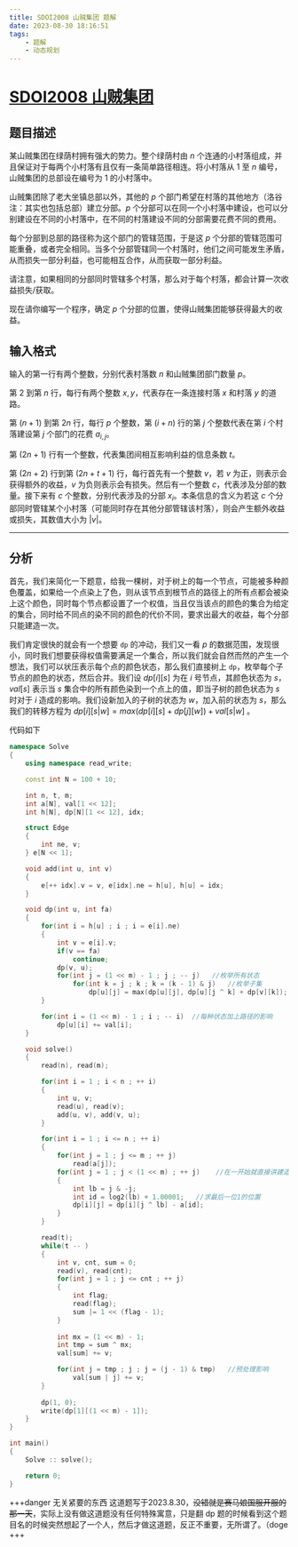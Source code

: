 ```yaml
---
title: SDOI2008 山贼集团 题解
date: 2023-08-30 18:16:51
tags: 
    - 题解
    - 动态规划
---
```

# [SDOI2008 山贼集团](https://www.luogu.com.cn/problem/P2465)

## 题目描述

某山贼集团在绿荫村拥有强大的势力。整个绿荫村由 $n$ 个连通的小村落组成，并且保证对于每两个小村落有且仅有一条简单路径相连。将小村落从 $1$ 至 $n$ 编号，山贼集团的总部设在编号为 $1$ 的小村落中。

山贼集团除了老大坐镇总部以外，其他的 $p$ 个部门希望在村落的其他地方（洛谷注：其实也包括总部）建立分部。$p$ 个分部可以在同一个小村落中建设，也可以分别建设在不同的小村落中，在不同的村落建设不同的分部需要花费不同的费用。

每个分部到总部的路径称为这个部门的管辖范围，于是这 $p$ 个分部的管辖范围可能重叠，或者完全相同。当多个分部管辖同一个村落时，他们之间可能发生矛盾，从而损失一部分利益，也可能相互合作，从而获取一部分利益。

请注意，如果相同的分部同时管辖多个村落，那么对于每个村落，都会计算一次收益损失/获取。

现在请你编写一个程序，确定 $p$ 个分部的位置，使得山贼集团能够获得最大的收益。

## 输入格式

输入的第一行有两个整数，分别代表村落数 $n$ 和山贼集团部门数量 $p$。

第 $2$ 到第 $n$ 行，每行有两个整数 $x, y$，代表存在一条连接村落 $x$ 和村落 $y$ 的道路。

第 $(n + 1)$ 到第 $2n$ 行，每行 $p$ 个整数，第 $(i + n)$ 行的第 $j$ 个整数代表在第 $i$ 个村落建设第 $j$ 个部门的花费 $a_{i, j}$。

第 $(2n + 1)$ 行有一个整数，代表集团间相互影响利益的信息条数 $t$。

第 $(2n + 2)$ 行到第 $(2n + t + 1)$ 行，每行首先有一个整数 $v$，若 $v$ 为正，则表示会获得额外的收益，$v$ 为负则表示会有损失。然后有一个整数 $c$，代表涉及分部的数量。接下来有 $c$ 个整数，分别代表涉及的分部 $x_i$。本条信息的含义为若这 $c$ 个分部同时管辖某个小村落（可能同时存在其他分部管辖该村落），则会产生额外收益或损失，其数值大小为 $|v|$。

-----------------

##  分析

首先，我们来简化一下题意，给我一棵树，对于树上的每一个节点，可能被多种颜色覆盖，如果给一个点染上了色，则从该节点到根节点的路径上的所有点都会被染上这个颜色，同时每个节点都设置了一个权值，当且仅当该点的颜色的集合为给定的集合，同时给不同点的染不同的颜色的代价不同，要求出最大的收益，每个分部只能建造一次。

我们肯定很快的就会有一个想要 $\texttt{dp}$ 的冲动，我们又一看 $p$ 的数据范围，发现很小，同时我们想要获得权值需要满足一个集合，所以我们就会自然而然的产生一个想法，我们可以状压表示每个点的颜色状态，那么我们直接树上 $\texttt{dp}$，枚举每个子节点的颜色的状态，然后合并。我们设 $dp[i][s]$ 为在 $i$ 号节点，其颜色状态为 $s$，$val[s]$ 表示当 $s$ 集合中的所有颜色染到一个点上的值，即当子树的颜色状态为 $s$ 时对于 $i$ 造成的影响。我们设新加入的子树的状态为 $w$，加入前的状态为 $s$，那么我们的转移方程为 $dp[i][s | w] = max(dp[i][s] + dp[j][w]) + val[s | w]$ 。

代码如下

```cpp
namespace Solve
{
    using namespace read_write;

    const int N = 100 + 10;

    int n, t, m;
    int a[N], val[1 << 12];
    int h[N], dp[N][1 << 12], idx;

    struct Edge
    {
        int ne, v;
    } e[N << 1];

    void add(int u, int v)
    {
        e[++ idx].v = v, e[idx].ne = h[u], h[u] = idx;
    }

    void dp(int u, int fa)
    {
        for(int i = h[u] ; i ; i = e[i].ne)
        {
            int v = e[i].v;
            if(v == fa)
                continue;
            dp(v, u);
            for(int j = (1 << m) - 1 ; j ; -- j)   //枚举所有状态
                for(int k = j ; k ; k = (k - 1) & j)   //枚举子集
                    dp[u][j] = max(dp[u][j], dp[u][j ^ k] + dp[v][k]);
        }

        for(int i = (1 << m) - 1 ; i ; -- i)  //每种状态加上路径的影响
            dp[u][i] += val[i];
    }

    void solve()
    {
        read(n), read(m);

        for(int i = 1 ; i < n ; ++ i)
        {
            int u, v;
            read(u), read(v);
            add(u, v), add(v, u);
        }

        for(int i = 1 ; i <= n ; ++ i)
        {
            for(int j = 1 ; j <= m ; ++ j)
                read(a[j]);
            for(int j = 1 ; j < (1 << m) ; ++ j)    //在一开始就直接讲建造造成的影响减去
            {
                int lb = j & -j;
                int id = log2(lb) + 1.00001;   //求最后一位1的位置
                dp[i][j] = dp[i][j ^ lb] - a[id];
            }
        }

        read(t);
        while(t -- )
        {
            int v, cnt, sum = 0;
            read(v), read(cnt);
            for(int j = 1 ; j <= cnt ; ++ j)
            {
                int flag;
                read(flag);
                sum |= 1 << (flag - 1);
            }
            
            int mx = (1 << m) - 1;
            int tmp = sum ^ mx;
            val[sum] += v;

            for(int j = tmp ; j ; j = (j - 1) & tmp)   //预处理影响
                val[sum | j] += v;
        }
        
        dp(1, 0);
        write(dp[1][(1 << m) - 1]);
    }   
}

int main()
{
    Solve :: solve();

    return 0;
}
```

+++danger 无关紧要的东西
这道题写于2023.8.30，~~没错就是赛马娘国服开服的那一天~~，实际上没有做这道题没有任何特殊寓意，只是翻 dp 题的时候看到这个题目名的时候突然想起了一个人，然后才做这道题，反正不重要，无所谓了。（doge
+++